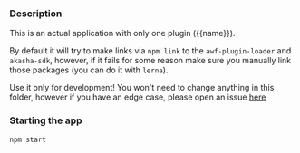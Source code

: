 ### Description

This is an actual application with only one plugin ({{name}}).

By default it will try to make links via `npm link` to the `awf-plugin-loader` and `akasha-sdk`, however, if it fails for some reason make sure you manually link those packages (you can do it with `lerna`).

Use it only for development!
You won't need to change anything in this folder, however if you have an edge case, please open an issue [here](https://github.com/AkashaProject/akasha-sdk-js/issues)


### Starting the app

`npm start`
